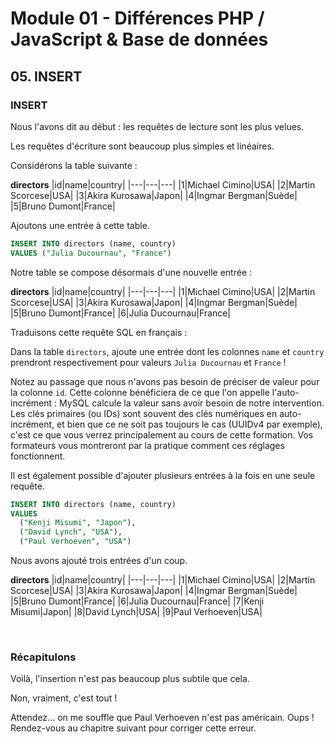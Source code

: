 # Module 01 - Différences PHP / JavaScript & Base de données

## 05. INSERT

### INSERT

Nous l'avons dit au début : les requêtes de lecture sont les plus velues.

Les requêtes d'écriture sont beaucoup plus simples et linéaires.

Considérons la table suivante :

**directors**
|id|name|country|
|---|---|---|
|1|Michael Cimino|USA|
|2|Martin Scorcese|USA|
|3|Akira Kurosawa|Japon|
|4|Ingmar Bergman|Suède|
|5|Bruno Dumont|France|

Ajoutons une entrée à cette table.

````sql
INSERT INTO directors (name, country)
VALUES ("Julia Ducournau", "France")
````

Notre table se compose désormais d'une nouvelle entrée :

**directors**
|id|name|country|
|---|---|---|
|1|Michael Cimino|USA|
|2|Martin Scorcese|USA|
|3|Akira Kurosawa|Japon|
|4|Ingmar Bergman|Suède|
|5|Bruno Dumont|France|
|6|Julia Ducournau|France|

Traduisons cette requête SQL en français :

Dans la table `directors`, ajoute une entrée dont les colonnes `name` et `country` prendront respectivement pour valeurs `Julia Ducournau` et `France` !

Notez au passage que nous n'avons pas besoin de préciser de valeur pour la colonne `id`. Cette colonne bénéficiera de ce que l'on appelle l'auto-incrément : MySQL calcule la valeur sans avoir besoin de notre intervention. Les clés primaires (ou IDs) sont souvent des clés numériques en auto-incrément, et bien que ce ne soit pas toujours le cas (UUIDv4 par exemple), c'est ce que vous verrez principalement au cours de cette formation. Vos formateurs vous montreront par la pratique comment ces réglages fonctionnent.

Il est également possible d'ajouter plusieurs entrées à la fois en une seule requête.

````sql
INSERT INTO directors (name, country)
VALUES
  ("Kenji Misumi", "Japon"),
  ("David Lynch", "USA"),
  ("Paul Verhoeven", "USA")
````

Nous avons ajouté trois entrées d'un coup.

**directors**
|id|name|country|
|---|---|---|
|1|Michael Cimino|USA|
|2|Martin Scorcese|USA|
|3|Akira Kurosawa|Japon|
|4|Ingmar Bergman|Suède|
|5|Bruno Dumont|France|
|6|Julia Ducournau|France|
|7|Kenji Misumi|Japon|
|8|David Lynch|USA|
|9|Paul Verhoeven|USA|

&nbsp;

### Récapitulons

Voilà, l'insertion n'est pas beaucoup plus subtile que cela.

Non, vraiment, c'est tout !

Attendez... on me souffle que Paul Verhoeven n'est pas américain. Oups ! Rendez-vous au chapitre suivant pour corriger cette erreur.